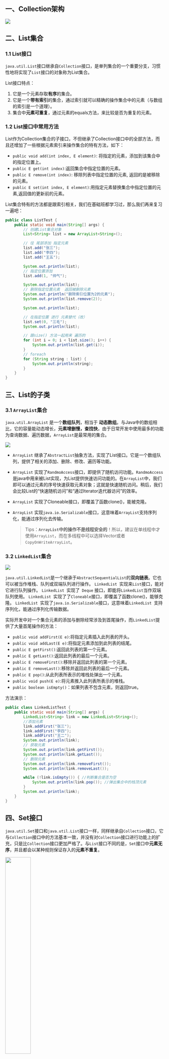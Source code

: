 ## 一、Collection架构

![](https://img-blog.csdnimg.cn/2020092615194548.png)

## 二、List集合

### 1.1 List接口

`java.util.List`接口继承自`Collection`接口，是单列集合的一个重要分支，习惯性地将实现了`List`接口的对象称为List集合。

List接口特点：

1. 它是一个元素存取**有序**的集合。
2. 它是一个**带有索引**的集合，通过索引就可以精确的操作集合中的元素（与数组的索引是一个道理）。
3. 集合中**元素可重复**，通过元素的equals方法，来比较是否为重复的元素。

### 1.2 List接口中常用方法

List作为Collection集合的子接口，不但继承了Collection接口中的全部方法，而且还增加了一些根据元素索引来操作集合的特有方法，如下：

- `public void add(int index, E element)`: 将指定的元素，添加到该集合中的指定位置上。
- `public E get(int index)`:返回集合中指定位置的元素。
- `public E remove(int index)`: 移除列表中指定位置的元素, 返回的是被移除的元素。
- `public E set(int index, E element)`:用指定元素替换集合中指定位置的元素,返回值的更新前的元素。

List集合特有的方法都是跟索引相关，我们在基础班都学习过，那么我们再来复习一遍吧：

```java
public class ListTest {
    public static void main(String[] args) {
        // 创建List集合对象
        List<String> list = new ArrayList<String>();

        // 往 尾部添加 指定元素
        list.add("张三");
        list.add("李四");
        list.add("王五");

        System.out.println(list);
        // 指定位置添加
        list.add(1, "帅气");

        System.out.println(list);
        // 删除指定位置元素  返回被删除元素
        System.out.println("删除索引位置为2的元素");
        System.out.println(list.remove(2));

        System.out.println(list);

        // 在指定位置 进行 元素替代（改）
        list.set(0, "三毛");
        System.out.println(list);

        // 跟size() 方法一起用来 遍历的
        for (int i = 0; i < list.size(); i++) {
            System.out.println(list.get(i));
        }
        // foreach
        for (String string : list) {
            System.out.println(string);
        }
    }
}
```

## 三、List的子类

### 3.1 `ArrayList`集合

`java.util.ArrayList` 是一个**数组队列**，相当于 **动态数组**。与Java中的数组相比，它的容量能动态增长，**元素增删慢，查找快**，由于日常开发中使用最多的功能为查询数据、遍历数据，`ArrayList`是最常用的集合。

![](https://img-blog.csdnimg.cn/20200926153745631.png)

* `ArrayList` 继承了`AbstractList`抽象方法，实现了List接口。它是一个数组队列，提供了相关的添加、删除、修改、遍历等功能。
* `ArrayList` 实现了`RandmoAccess`接口，即提供了随机访问功能。`RandmoAccess`是java中用来被List实现，为List提供快速访问功能的。在`ArrayList`中，我们即可以通过元素的序号快速获取元素对象；这就是快速随机访问。稍后，我们会比较List的“快速随机访问”和“通过Iterator迭代器访问”的效率。
* `ArrayList` 实现了Cloneable接口，即覆盖了函数clone()，能被克隆。

* `ArrayList` 实现`java.io.Serializable`接口，这意味着`ArrayList`支持序列化，能通过序列化去传输。

  >Tips：**`ArrayList`中的操作不是线程安全的**！所以，建议在单线程中才使用`ArrayList`，而在多线程中可以选择Vector或者`CopyOnWriteArrayList`。

### 3.2 `LinkedList`集合

![](https://img-blog.csdnimg.cn/20200926154414229.png)

`java.util.LinkedList`是一个继承于`AbstractSequentialList`的**双向链表**。它也可以被当作堆栈、队列或双端队列进行操作。
`LinkedList `实现来` List `接口，能对它进行队列操作。
`LinkedList `实现了` Deque` 接口，即能将`LinkedList`当作双端队列使用。
`LinkedList `实现了了`Cloneable`接口，即覆盖了函数clone()，能够克隆。
`LinkedList `实现了`java.io.Serializable`接口，这意味着`LinkedList `支持序列化，能通过序列化传输数据。

实际开发中对一个集合元素的添加与删除经常涉及到首尾操作，而`LinkedList`提供了大量首尾操作的方法：

* `public void addFirst(E e)`:将指定元素插入此列表的开头。
* `public void addLast(E e)`:将指定元素添加到此列表的结尾。
* `public E getFirst()`:返回此列表的第一个元素。
* `public E getLast()`:返回此列表的最后一个元素。
* `public E removeFirst()`:移除并返回此列表的第一个元素。
* `public E removeLast()`:移除并返回此列表的最后一个元素。
* `public E pop()`:从此列表所表示的堆栈处弹出一个元素。
* `public void push(E e)`:将元素推入此列表所表示的堆栈。
* `public boolean isEmpty()`：如果列表不包含元素，则返回true。

方法演示：

~~~java
public class LinkedListTest {
    public static void main(String[] args) {
        LinkedList<String> link = new LinkedList<String>();
        //添加元素
        link.addFirst("张三");
        link.addFirst("李四");
        link.addFirst("王二");
        System.out.println(link);
        // 获取元素
        System.out.println(link.getFirst());
        System.out.println(link.getLast());
        // 删除元素
        System.out.println(link.removeFirst());
        System.out.println(link.removeLast());

        while (!link.isEmpty()) { //判断集合是否为空
            System.out.println(link.pop()); //弹出集合中的栈顶元素
        }
        System.out.println(link);
    }
}
~~~

## 四、Set接口

`java.util.Set`接口和`java.util.List`接口一样，同样继承自`Collection`接口，它与`Collection`接口中的方法基本一致，并没有对`Collection`接口进行功能上的扩充，只是比`Collection`接口更加严格了。与`List`接口不同的是，`Set`接口中**元素无序**，并且都会以某种规则保证存入的**元素不重复**。

<img src="https://img-blog.csdnimg.cn/20200926201509451.png" width="40%" alt=""/>

`Set`集合有多个子类，这里我们介绍其中的`java.util.HashSet`、`java.util.LinkedHashSet`这两个集合。

> Tips：Set集合取出元素的方式可以采用：迭代器、foreach循环。

### 4.1 HashSet集合介绍

`java.util.HashSet`是`Set`接口的一个实现类，它所存储的元素是不可重复的，并且元素都是无序的(即存取顺序不一致)。`java.util.HashSet`底层的实现其实是一个`java.util.HashMap`支持。

`HashSet`是根据对象的哈希值来确定元素在集合中的存储位置，因此具有良好的存取和查找性能。保证元素唯一性的方式依赖于：

重写`hashCode`与`equals`方法。

我们先来使用一下Set集合存储，看下现象，再进行原理的讲解:

~~~java
public class HashSetTest {
    public static void main(String[] args) {
        //创建 Set集合
        HashSet<String>  set = new HashSet<String>();
        //添加元素
        set.add(new String("张三"));
        set.add("李四");
        set.add("王二"); 
        set.add("王二"); 
        //遍历
        for (String name : set) {
            System.out.println(name);
        }
    }
}
~~~

输出结果如下：

~~~
张三
李四
王二
~~~

> Tips：字符串"王二"只存储了一个，也就是说重复的元素set集合不存储。

### 4.2  HashSet集合存储数据的结构（哈希表）

什么是哈希表呢？

在**JDK1.8**之前，哈希表底层采用数组+链表实现，即使用链表处理冲突，同一hash值的链表都存储在一个链表里。但是当位于一个桶中的元素较多，即hash值相等的元素较多时，通过key值依次查找的效率较低。而JDK1.8中，哈希表存储采用**数组+链表+红黑树**实现，当链表长度超过阈值（8）时，将链表转换为红黑树，这样大大减少了查找时间。

简单的来说，哈希表是由数组+链表+红黑树（JDK1.8增加了红黑树部分）实现的，如下图所示。

<img src="https://img-blog.csdnimg.cn/20200926201855988.png" width="60%" alt=""/>

为了理解结合一个存储流程图来说明一下：

<img src="https://img-blog.csdnimg.cn/20200901131713701.png" width="80%" alt=""/>

总而言之，**JDK1.8**引入红黑树大程度优化了HashMap的性能，那么对于我们来讲保证HashSet集合元素的唯一，其实就是根据对象的hashCode和equals方法来决定的。如果我们往集合中存放自定义的对象，那么保证其唯一，就必须复写hashCode和equals方法建立属于当前对象的比较方式。

### 4.3 HashSet存储自定义类型元素

给HashSet中存放自定义类型元素时，需要重写对象中的`hashCode`和`equals`方法，建立自己的比较方式，才能保证HashSet集合中的对象唯一。

创建自定义Student类：

~~~java
public class Student {
    private String name;
    private int age;

    public Student(String name, int age) {
        this.name = name;
        this.age = age;
    }

    public String getName() {
        return name;
    }

    public void setName(String name) {
        this.name = name;
    }

    public int getAge() {
        return age;
    }

    public void setAge(int age) {
        this.age = age;
    }

    @Override
    public boolean equals(Object o) {
        if (this == o) {
            return true;
        }
        if (o == null || getClass() != o.getClass()) {
            return false;
        }
        Student student = (Student) o;
        return age == student.age &&
                Objects.equals(name, student.name);
    }

    @Override
    public int hashCode() {
        return Objects.hash(name, age);
    }

    @Override
    public String toString() {
        return "Student{" +
                "name='" + name + '\'' +
                ", age=" + age +
                '}';
    }
}
~~~

~~~java
public class HashSetTest {
    public static void main(String[] args) {
        //创建集合对象   该集合中存储 Student类型对象
        HashSet<Student> student = new HashSet<Student>();
        //存储
        student.add(new Student("张三", 20));
        student.add(new Student("李四", 30));
        student.add(new Student("王五", 40));

        for (Student person : student) {
            System.out.println(person);
        }
    }
}
~~~

执行结果：

```shell
Student{name='张三', age=20}
Student{name='王五', age=40}
Student{name='李四', age=30}
```

### 4.4 LinkedHashSet

对于 LinkedHashSet 而言，它继承与 HashSet、又基于 LinkedHashMap 来实现的。

`java.util.LinkedHashSet`底层是 **数组 + 单链表 + 红黑树 + 双向链表**的数据结构。存储元素是无序的，但是由于双向链表的存在，迭**代时获取元素的顺序等于元素的添加顺序**，注意这里不是访问顺序。

查看LinkedHashSet源码并没有看到出现过 LinkedHashMap，那是因为LinkedHashSet 的构造方法中，其调用了父类的构造方法。

```java
/**
     * 以指定的initialCapacity和loadFactor构造一个新的空链接哈希集合。
     * 此构造函数为包访问权限，不对外公开，实际只是是对LinkedHashSet的支持。
     *
     * 实际底层会以指定的参数构造一个空LinkedHashMap实例来实现。
     * @param initialCapacity 初始容量。
     * @param loadFactor 加载因子。
     * @param dummy 标记。
     */
HashSet(int initialCapacity, float loadFactor, boolean dummy) {
    map = new LinkedHashMap<E,Object>(initialCapacity, loadFactor);
}
```

演示代码:

~~~java
public class LinkedHashSetTest {
	public static void main(String[] args) {
		Set<String> set = new LinkedHashSet<String>();
		set.add("123");
		set.add("456");
		set.add("789");
		set.add("abc");
        Iterator<String> it = set.iterator();
		while (it.hasNext()) {
			System.out.println(it.next());
		}
	}
}
~~~

结果：

```shell
123
456
789
abc
```

## 五、  Collections工具类

### 5.1 常用功能

`java.utils.Collections`是集合工具类，用来对集合进行操作。部分方法如下：

- `public static <T> boolean addAll(Collection<T> c, T... elements)  `：往集合中添加一些元素。
- `public static void shuffle(List<?> list) `：打乱集合顺序。
- `public static <T> void sort(List<T> list)`：将集合中元素按照默认规则排序。
- `public static <T> void sort(List<T> list，Comparator<? super T> )`：将集合中元素按照指定规则排序。

代码演示：

```java
public class CollectionsTest {

    public static void main(String[] args) {
        ArrayList<Integer> list = new ArrayList<Integer>();
        //原来写法
        //list.add(1);
        //list.add(2);
        //list.add(3);
        //list.add(4);
        //采用工具类 完成 往集合中添加元,
        Collections.addAll(list, 1, 2, 3, 4);
        System.out.println(list);
        //排序方法
        Collections.sort(list);
        System.out.println(list);
    }
}
```

测试结果：

```shell
[4, 2, 3, 1]
[1, 2, 3, 4]
```

实例中，集合按照默认顺序进行了排列，如果想要指定顺序那该怎么办呢？

我们发现还有个方法没有讲，`public static <T> void sort(List<T> list，Comparator<? super T> )`：将集合中元素按照指定规则排序。接下来讲解一下指定规则的排列。

### 5.2 Comparator比较器

我们还是先研究照默认规则排序：`public static <T> void sort(List<T> list)`。不过这次存储的是字符串类型。

```java
public class CollectionsTest2 {
    public static void main(String[] args) {
        ArrayList<String>  list = new ArrayList<String>();
        list.add("cba");
        list.add("aba");
        list.add("sba");
        list.add("nba");
        //排序方法
        Collections.sort(list);
        System.out.println(list);
    }
}
```

结果：

```
[aba, cba, nba, sba]
```

我们使用的是默认的规则完成字符串的排序，那么默认规则是怎么定义出来的呢？

说到排序了，简单的说就是两个对象之间比较大小，那么在JAVA中提供了两种比较实现的方式，一种是比较死板的采用`java.lang.Comparable`接口去实现，一种是灵活的当我需要做排序的时候在去选择的`java.util.Comparator`接口完成。

那么我们采用的`public static <T> void sort(List<T> list)`这个方法完成的排序，实际上要求了被排序的类型需要实现Comparable接口完成比较的功能，在String类型上如下：

```java
public final class String implements java.io.Serializable, Comparable<String>, CharSequence {
```

String类实现了这个接口，并完成了比较规则的定义，但是这样就把这种规则写死了，那比如我想要字符串按照第一个字符降序排列，那么这样就要修改String的源代码，这是不可能的了，那么这个时候我们可以使用

`public static <T> void sort(List<T> list，Comparator<? super T> )`方法灵活的完成，这个里面就涉及到了Comparator这个接口，它位于java.util包下，排序是comparator能实现的功能之一。需要比较两个对象谁排在前谁排在后，那么比较的方法就是：

* ` public int compare(String o1, String o2)`：比较其两个参数的顺序。

  > 两个对象比较的结果有三种：大于，等于，小于。
  >
  > 如果要按照升序排序，
  > 则o1 小于o2，返回（负数），相等返回0，01大于02返回（正数）
  > 如果要按照降序排序
  > 则o1 小于o2，返回（正数），相等返回0，01大于02返回（负数）

实例：

```java
public class CollectionsTest3 {
    public static void main(String[] args) {
        ArrayList<String> list = new ArrayList<String>();
        list.add("cba");
        list.add("aba");
        list.add("sba");
        list.add("nba");
        //排序方法  按照第二个单词的降序
        Collections.sort(list, new Comparator<String>() {
            @Override
            public int compare(String o1, String o2) {
                return o2.charAt(0) - o1.charAt(0);
            }
        });
        System.out.println(list);
    }
}
```

结果如下：

```
[sba, nba, cba, aba]
```

### 5.3 Comparable和Comparator异同

**Comparable**：Comparable位于java.lang包下。强行对实现它的每个类的对象进行整体排序。这种排序被称为类的自然排序，类的`compareTo`方法被称为它的**自然比较方法。**只能在类中实现compareTo()一次，不能经常修改类的代码实现自己想要的排序。实现此接口的对象列表（和数组）可以通过Collections.sort（和Arrays.sort）进行自动排序，对象可以用作有序映射中的键或有序集合中的元素，无需指定比较器。

**Comparator**：Comparator位于java.util包下。强行对某个对象进行整体排序。可以将Comparator 传递给sort方法（如Collections.sort或 Arrays.sort），从而允许在排序顺序上实现精确控制。还可以使用Comparator来控制某些数据结构（如有序set或有序映射）的顺序，或者为那些没有自然顺序的对象collection提供排序。

## 六、Arrays工具类

### 6.1 基础使用

Arrays类是**数组**的操作类，定义在java.util包中，主要功能是实现数组元素的查找、数组内容的充填和排序等功能。 Arrays 类里均为 **static 修饰的方法**（static 修饰的方法可以直接通过类名调用），可以直接通过 **Arrays.xxx(xxx)** 的形式调用方法。下面了看几个常用方法。

**1．使用sort()方法排序**

```java
public class ArraysTest {
    public static void main(String[] args) {
        int[] num = {5, 1, 5, 7, 3, 8, -1, 0};
        Arrays.sort(num);
        for (int i = 0; i < num.length; i++) {
            System.out.print(num[i] + "\t");
        }
    }
}
```

**2．使用binarySearch(Object[] a, Object key)方法查找元素**

使用**二分搜索法**来搜索指定类型数组，以获得指定的值。

```java
public class ArraysTest {
    public static void main(String[] args) {
        int[] num = {5, 1, 5, 7, 3, 8, -1, 0};
        Arrays.sort(num);
        int index = Arrays.binarySearch(num, 3);
        System.out.println("元素3的索引是:" + index);
    }
}
```

**3．使用copyOfRange(int[] original, int from, int to)方法拷贝元素**

该方法中参数original表示被复制的数组，from表示被复制元素的初始索引（包括），to表示被复制元素的最后索引（不包括）。

```java
public class ArraysTest {
    public static void main(String[] args) {
        int[] num = {5, 1, 5, 7, 3, 8, -1, 0};
        // 复制一个指定范围的数组
        int[] copied = Arrays.copyOfRange(num, 1, 4);
        for (int i = 0; i < copied.length; i++) {
            System.out.print(copied[i] + " ");
        }
    }
}
```

运行结果：

```shel
1 5 7 
```

**4．使用fill(Object[] a, Object val)方法替换元素**

用指定的值来填充数组，可以指定需要填充的索引范围。

```java
public class ArraysTest {
    public static void main(String[] args) {
        int[] num = {5, 1, 5, 7, 3, 8, -1, 0};
        // 填充的开始位
        Integer startIndex = 2;
        // 填充的结束位
        Integer endIndex = 5;
        // 用8替换数组中的元素
        Arrays.fill(num, startIndex, endIndex, 9);

        System.out.println("当前数组容器："+Arrays.toString(num));
    }
}
```

运行结果：

```shell
当前数组容器：[5, 1, 9, 9, 9, 8, -1, 0]
```

### 6.2 Arrays.asList()避坑指南

`Arrays.asList()`在平时开发中还是比较常见的，我们可以使用它将一个数组转换为一个 List 集合。

```java
String[] myArray = { "Apple", "Banana", "Orange" };
List<String> myList = Arrays.asList(myArray);
//上面两个语句等价于下面一条语句
List<String> myList = Arrays.asList("Apple","Banana", "Orange");
```

JDK 源码对于这个方法的说明：

```java
/**
 * 返回由指定数组支持的固定大小的列表。此方法作为基于数组和基于集合的API之间的桥梁，
 * 与Collection.toArray()结合使用。返回的List是可序列化并实现RandomAccess接口。
 */
public static <T> List<T> asList(T... a) {
    return new ArrayList<>(a);
}
```

**《阿里巴巴 Java 开发手册》对其的描述**：【强制】使用工具类`Arrays.asList()`把数组转换成集合时，不能使用其修改集合相关的方法，它的 `add/remove/clear` 方法会抛出 `UnsupportedOperationException` 异常。 

* 说明：asList 的返回对象是一个 Arrays 内部类，并没有实现集合的修改方法。`Arrays.asList` 体现的是适配器模式，只是转换接口，后台的数据仍是数组。

```java
String[] str = new String[] { "you", "wu" }; 
List list = Arrays.asList(str); 
```

* 第一种情况：`list.add("yangguanbao"); `运行时异常。 
* 第二种情况：`str[0] = "gujin"; 那么 list.get(0)`也会随之修改

**使用时的注意事项总结**：

（1）**传递的数组必须是对象数组，而不是基本类型。**

`Arrays.asList()`是泛型方法，传入的对象必须是对象数组。

```java
int[] myArray = { 1, 2, 3 };
List myList = Arrays.asList(myArray);
System.out.println(myList.size());//1
System.out.println(myList.get(0));//数组地址值
System.out.println(myList.get(1));//报错：ArrayIndexOutOfBoundsException
int [] array=(int[]) myList.get(0);
System.out.println(array[0]);//1
```

当传入一个原生数据类型数组时，`Arrays.asList()` 的真正得到的参数就不是数组中的元素，而是数组对象本身！此时 List 的唯一元素就是这个数组，这也就解释了上面的代码。

我们使用包装类型数组就可以解决这个问题。

```java
Integer[] myArray = { 1, 2, 3 };
```

**使用集合的修改方法:`add()`、`remove()`、`clear()`会抛出异常。**

```java
List myList = Arrays.asList(1, 2, 3);
myList.add(4); // 运行时报错：UnsupportedOperationException
myList.remove(1); // 运行时报错：UnsupportedOperationException
myList.clear(); // 运行时报错：UnsupportedOperationException
```

`Arrays.asList()` 方法返回的并不是 `java.util.ArrayList` ，而是 `java.util.Arrays` 的一个内部类，这个内部类并没有实现集合的修改方法或者说并没有重写这些方法。

```java
List myList = Arrays.asList(1, 2, 3);
System.out.println(myList.getClass()); // class java.util.Arrays$ArrayList
```

下图是`java.util.Arrays$ArrayList`的简易源码，我们可以看到这个类重写的方法有哪些。

```java
  private static class ArrayList<E> extends AbstractList<E>
        implements RandomAccess, java.io.Serializable
    {
        ...

        @Override
        public E get(int index) {
          ...
        }

        @Override
        public E set(int index, E element) {
          ...
        }

        @Override
        public int indexOf(Object o) {
          ...
        }

        @Override
        public boolean contains(Object o) {
           ...
        }

        @Override
        public void forEach(Consumer<? super E> action) {
          ...
        }

        @Override
        public void replaceAll(UnaryOperator<E> operator) {
          ...
        }

        @Override
        public void sort(Comparator<? super E> c) {
          ...
        }
    }
```

我们再看一下`java.util.AbstractList`的`remove()`方法，这样我们就明白为啥会抛出`UnsupportedOperationException`。

```java
public E remove(int index) {
    throw new UnsupportedOperationException();
}
```

## 参考资料

* [Java 集合系列之 Collection架构](https://www.cnblogs.com/skywang12345/p/3308513.html)

* [LinkedHashSet 的实现原理](https://wiki.jikexueyuan.com/project/java-collection/linkedhashset.html)

* [JavaSE基础:Arrays工具类](https://juejin.im/post/6844903556131061767)